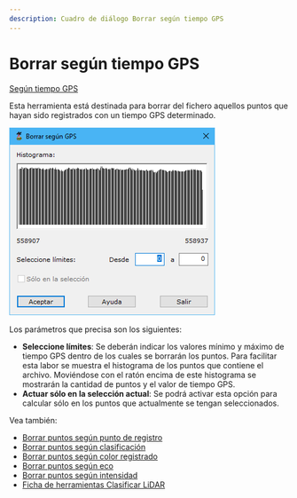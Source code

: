 ```yaml
---
description: Cuadro de diálogo Borrar según tiempo GPS
---
```


# Borrar según tiempo GPS

[Según tiempo GPS](./)

Esta herramienta está destinada para borrar del fichero aquellos puntos que hayan sido registrados con un tiempo GPS determinado.

![Cuadro de di&#xE1;logo Borrar seg&#xFA;n tiempo GPS](../../../.gitbook/assets/image%20%28125%29.png)

Los parámetros que precisa son los siguientes:

* **Seleccione límites**: Se deberán indicar los valores mínimo y máximo de tiempo GPS dentro de los cuales se borrarán los puntos. Para facilitar esta labor se muestra el histograma de los puntos que contiene el archivo. Moviéndose con el ratón encima de este histograma se mostrarán la cantidad de puntos y el valor de tiempo GPS.
* **Actuar sólo en la selección actual**: Se podrá activar esta opción para calcular sólo en los puntos que actualmente se tengan seleccionados.

Vea también:

* [Borrar puntos según punto de registro](../segun-punto-de-registro/borrar-segun-punto-de-registro.md)
* [Borrar puntos según clasificación](../segun-clasificacion-lidar/borrar-segun-clasificacion.md)
* [Borrar puntos según color registrado](../segun-color-registrado/borrar-segun-color-registrado.md)
* [Borrar puntos según eco](../segun-eco-lidar/borrar-segun-eco.md)
* [Borrar puntos según intensidad](../segun-intensidad/borrar-segun-intensidad.md)
* [Ficha de herramientas Clasificar LiDAR](../../fichas-de-herramientas/ficha-de-herramientas-clasificar-lidar.md)

